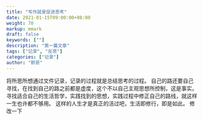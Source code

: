 ```yaml
---  
title: "写作就是促进思考"  
date: 2021-01-15T09:00:00+08:00  
weight: 70  
markup: mmark  
draft: false  
keywords: [""]  
description: "第一篇文章"  
tags: ["记录", "反思"]  
categories: ["记录"]  
author: "默哥"  
---  
```

将所思所想通过文件记录，记录的过程就是总结思考的过程。
自己的路还要自己寻找，在找到自己的路之前都是虚度，这个不以自己主观思想所控制，这是事实。
寻找适合自己的生活哲学，实践找到的思想，实践过程中修正自己的路线，就这样一生也许都不够用。
这样的人生才是真正的活过吧，生活即修行，即是如此。
修改一下